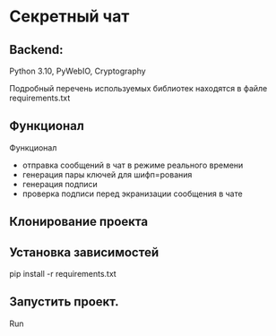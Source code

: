 # Секретный чат

## Backend:
Python 3.10, PyWebIO, Cryptography

Подробный перечень используемых библиотек находятся в файле requirements.txt

## Функционал
 Функционал

  - отправка сообщений в чат в режиме реального времени
  - генерация пары ключей для шифп=рования
  - генерация подписи
  - проверка подписи перед экранизации сообщения в чате

## Клонирование проекта

## Установка зависимостей
pip install -r requirements.txt

## Запустить проект.
Run
